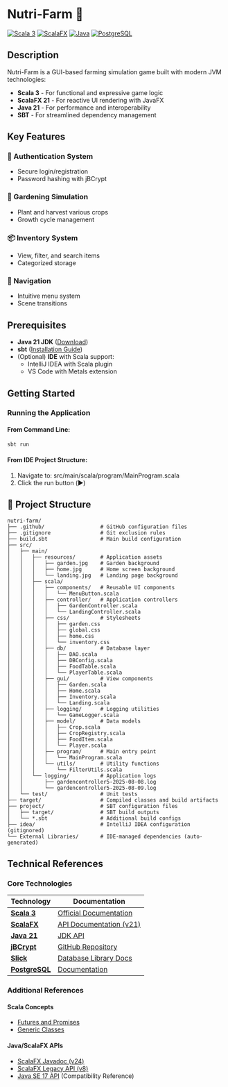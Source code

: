 # Nutri-Farm 🌱

[![Scala 3](https://img.shields.io/badge/Scala-3.x-DE3423)](https://scala-lang.org)
[![ScalaFX](https://img.shields.io/badge/ScalaFX-21.0.0-blue)](https://scalafx.org)
[![Java](https://img.shields.io/badge/Java-21-007396)](https://openjdk.org)
[![PostgreSQL](https://img.shields.io/badge/PostgreSQL-16%20%7C%20NeonDB-blue)](https://www.postgresql.org)

## Description

Nutri-Farm is a GUI-based farming simulation game built with modern JVM technologies:

- **Scala 3** - For functional and expressive game logic
- **ScalaFX 21** - For reactive UI rendering with JavaFX
- **Java 21** - For performance and interoperability
- **SBT** - For streamlined dependency management

## Key Features

### 🌟 Authentication System
- Secure login/registration
- Password hashing with jBCrypt

### 🌱 Gardening Simulation
- Plant and harvest various crops
- Growth cycle management

### 📦 Inventory System
- View, filter, and search items
- Categorized storage

### 🧭 Navigation
- Intuitive menu system
- Scene transitions

## Prerequisites

- **Java 21 JDK** ([Download](https://adoptium.net/))
- **sbt** ([Installation Guide](https://www.scala-sbt.org/1.x/docs/Setup.html))
- (Optional) **IDE** with Scala support:
  - IntelliJ IDEA with Scala plugin
  - VS Code with Metals extension

## Getting Started

### Running the Application

#### From Command Line:
```bash
sbt run
```

#### From IDE Project Structure:
1. Navigate to: src/main/scala/program/MainProgram.scala
2. Click the run button (▶️)

## 📁 Project Structure 

```text
nutri-farm/
├── .github/                  # GitHub configuration files
├── .gitignore                # Git exclusion rules
├── build.sbt                 # Main build configuration
├── src/
│   ├── main/
│   │   ├── resources/        # Application assets
│   │   │   ├── garden.jpg    # Garden background
│   │   │   ├── home.jpg      # Home screen background
│   │   │   └── landing.jpg   # Landing page background
│   │   ├── scala/
│   │   │   ├── components/   # Reusable UI components
│   │   │   │   └── MenuButton.scala
│   │   │   ├── controller/   # Application controllers
│   │   │   │   ├── GardenController.scala
│   │   │   │   └── LandingController.scala
│   │   │   ├── css/          # Stylesheets
│   │   │   │   ├── garden.css
│   │   │   │   ├── global.css
│   │   │   │   ├── home.css
│   │   │   │   └── inventory.css
│   │   │   ├── db/           # Database layer
│   │   │   │   ├── DAO.scala
│   │   │   │   ├── DBConfig.scala
│   │   │   │   ├── FoodTable.scala
│   │   │   │   └── PlayerTable.scala
│   │   │   ├── gui/          # View components
│   │   │   │   ├── Garden.scala
│   │   │   │   ├── Home.scala
│   │   │   │   ├── Inventory.scala
│   │   │   │   └── Landing.scala
│   │   │   ├── logging/      # Logging utilities
│   │   │   │   └── GameLogger.scala
│   │   │   ├── model/        # Data models
│   │   │   │   ├── Crop.scala
│   │   │   │   ├── CropRegistry.scala
│   │   │   │   ├── FoodItem.scala
│   │   │   │   └── Player.scala
│   │   │   ├── program/      # Main entry point
│   │   │   │   └── MainProgram.scala
│   │   │   └── utils/        # Utility functions
│   │   │       └── FilterUtils.scala
│   │   └── logging/          # Application logs
│   │       ├── gardencontroller5-2025-08-08.log
│   │       └── gardencontroller5-2025-08-09.log
│   └── test/                 # Unit tests
├── target/                   # Compiled classes and build artifacts
├── project/                  # SBT configuration files
│   ├── target/               # SBT build outputs
│   └── *.sbt                 # Additional build configs
├── idea/                     # IntelliJ IDEA configuration (gitignored)
└── External Libraries/       # IDE-managed dependencies (auto-generated)
```

## Technical References

### Core Technologies

| Technology | Documentation |
|------------|--------------|
| [**Scala 3**](https://scala-lang.org) | [Official Documentation](https://docs.scala-lang.org/scala3/) |
| [**ScalaFX**](https://scalafx.org) | [API Documentation (v21)](https://scalafx.org/api/21.0.0-R32/) |
| [**Java 21**](https://openjdk.org/projects/jdk/21/) | [JDK API](https://docs.oracle.com/en/java/javase/21/docs/api/) |
| [**jBCrypt**](https://github.com/jeremyh/jBCrypt) | [GitHub Repository](https://github.com/jeremyh/jBCrypt) |
| [**Slick**](https://scala-slick.org) | [Database Library Docs](https://scala-slick.org/doc/3.5.0-M1/) |
| [**PostgreSQL**](https://www.postgresql.org) | [Documentation](https://www.postgresql.org/docs/current/) |

### Additional References

#### Scala Concepts
- [Futures and Promises](https://docs.scala-lang.org/overviews/core/futures.html)
- [Generic Classes](https://docs.scala-lang.org/tour/generic-classes.html)

#### Java/ScalaFX APIs
- [ScalaFX Javadoc (v24)](https://javadoc.io/doc/org.scalafx/scalafx_3/latest/index.html)
- [ScalaFX Legacy API (v8)](https://scalafx.org/api/8.0/index.html#package)
- [Java SE 17 API](https://docs.oracle.com/en/java/javase/17/docs/api/index.html) (Compatibility Reference)

